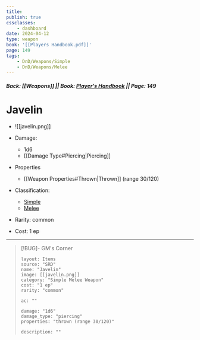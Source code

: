 ```yaml
---
title:
publish: true
cssclasses:
    - dashboard
date: 2024-04-12
type: weapon
book: '[[Players Handbook.pdf]]'
page: 149
tags:
    - DnD/Weapons/Simple
    - DnD/Weapons/Melee
---
```


##### Back: [[Weapons]] || Book: [Player's Handbook](https://drive.google.com/drive/folders/1O5bhpYizcIT5xxAoLOuzCRht_PVS7VSG?usp=sharing) || Page: 149

# Javelin

- ![[javelin.png]]
- Damage:
    - 1d6
	- [[Damage Type#Piercing|Piercing]]
- Properties
    - [[Weapon Properties#Thrown|Thrown]] (range 30/120)

- Classification:
    - [Simple](https://benl0.github.io/The-Editors-Dungeon/tags/DnD/Weapons/Simple)
    - [Melee](https://benl0.github.io/The-Editors-Dungeon/tags/DnD/Weapons/Melee)
- Rarity: common
- Cost: 1 ep

> 

---

> [!BUG]- GM's Corner
>
> ```statblock
> layout: Items
> source: "SRD"
> name: "Javelin"
> image: [[javelin.png]]
> category: "Simple Melee Weapon"
> cost: "1 ep"
> rarity: "common"
>
> ac: ""
>
> damage: "1d6"
> damage_type: "piercing"
> properties: "thrown (range 30/120)"
>
> description: ""
> ```
